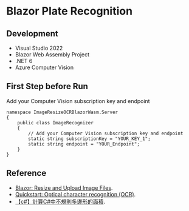 
# Blazor Plate Recognition

## Development
- Visual Studio 2022
- Blazor Web Assembly Project
- .NET 6
- Azure Computer Vision


## First Step before Run

Add your Computer Vision subscription key and endpoint

```
namespace ImageResizeOCRBlazorWasm.Server
{
    public class ImageRecognizer
    {
        // Add your Computer Vision subscription key and endpoint
        static string subscriptionKey = "YOUR_KEY_1";
        static string endpoint = "YOUR_Endpoint";
	}	
}
```

## Reference

- [Blazor: Resize and Upload Image Files](https://www.prowaretech.com/articles/current/blazor/wasm/resize-and-upload-image-files).
- [Quickstart: Optical character recognition (OCR)](https://docs.microsoft.com/en-us/azure/cognitive-services/Computer-vision/quickstarts-sdk/client-library?pivots=programming-language-csharp&tabs=visual-studio).
- [【c#】計算C#中不規則多邊形的面積](https://www.796t.com/post/NXI5ZTA=.html).
